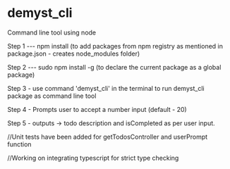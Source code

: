 # demyst_cli
Command line tool using node

Step 1 --- npm install (to add packages from npm registry as mentioned in package.json - creates node_modules folder)

Step 2 --- sudo npm install -g (to declare the current package as a global package)

Step 3 - use command 'demyst_cli' in the terminal to run demyst_cli package as command line tool

Step 4 - Prompts user to accept a number input (default - 20)

Step 5 - outputs -> todo description and isCompleted as per user input.

//Unit tests have been added for getTodosController and userPrompt function

//Working on integrating typescript for strict type checking
